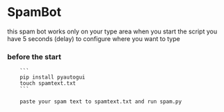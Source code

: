 # SpamBot

this spam bot works only on your type area
when you start the script you have 5 seconds (delay) to configure where you want to type


### before the start
        ```
        pip install pyautogui
        touch spamtext.txt
        ```

        paste your spam text to spamtext.txt and run spam.py
